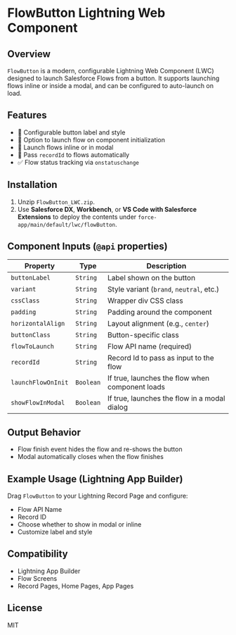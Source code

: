 # FlowButton Lightning Web Component

## Overview

`FlowButton` is a modern, configurable Lightning Web Component (LWC) designed to launch Salesforce Flows from a button. It supports launching flows inline or inside a modal, and can be configured to auto-launch on load.

## Features

- 🔘 Configurable button label and style
- 🔄 Option to launch flow on component initialization
- 🧩 Launch flows inline or in modal
- 📄 Pass `recordId` to flows automatically
- ✅ Flow status tracking via `onstatuschange`

## Installation

1. Unzip `FlowButton_LWC.zip`.
2. Use **Salesforce DX**, **Workbench**, or **VS Code with Salesforce Extensions** to deploy the contents under `force-app/main/default/lwc/flowButton`.

## Component Inputs (`@api` properties)

| Property            | Type      | Description                                    |
|---------------------|-----------|------------------------------------------------|
| `buttonLabel`       | `String`  | Label shown on the button                      |
| `variant`           | `String`  | Style variant (`brand`, `neutral`, etc.)       |
| `cssClass`          | `String`  | Wrapper div CSS class                          |
| `padding`           | `String`  | Padding around the component                   |
| `horizontalAlign`   | `String`  | Layout alignment (e.g., `center`)              |
| `buttonClass`       | `String`  | Button-specific class                          |
| `flowToLaunch`      | `String`  | Flow API name (required)                       |
| `recordId`          | `String`  | Record Id to pass as input to the flow         |
| `launchFlowOnInit`  | `Boolean` | If true, launches the flow when component loads|
| `showFlowInModal`   | `Boolean` | If true, launches the flow in a modal dialog   |

## Output Behavior

- Flow finish event hides the flow and re-shows the button
- Modal automatically closes when the flow finishes

## Example Usage (Lightning App Builder)

Drag `FlowButton` to your Lightning Record Page and configure:
- Flow API Name
- Record ID
- Choose whether to show in modal or inline
- Customize label and style

## Compatibility

- Lightning App Builder
- Flow Screens
- Record Pages, Home Pages, App Pages

## License

MIT
